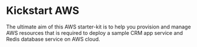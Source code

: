 # Kickstart AWS
The ultimate aim of this AWS starter-kit is to help you provision and manage AWS resources that is required to deploy a sample CRM app service and Redis database service on AWS cloud.
